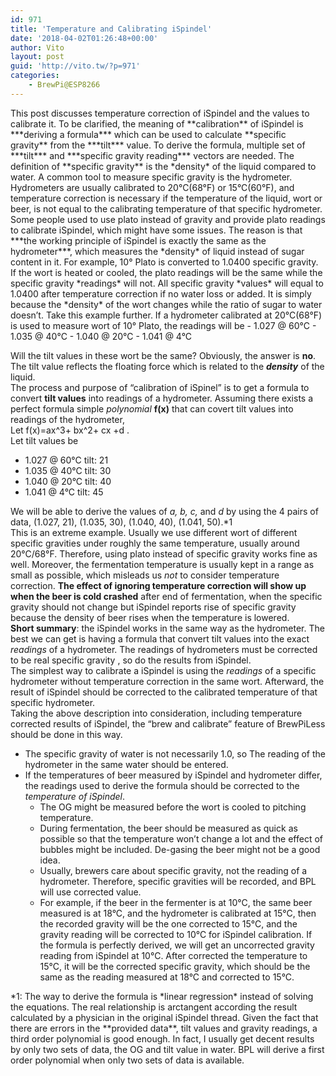 ```yaml
---
id: 971
title: 'Temperature and Calibrating iSpindel'
date: '2018-04-02T01:26:48+00:00'
author: Vito
layout: post
guid: 'http://vito.tw/?p=971'
categories:
    - BrewPi@ESP8266
---
```


<div class="markdown-body">This post discusses temperature correction of iSpindel and the values to calibrate it.  
To be clarified, the meaning of **calibration** of iSpindel is ***deriving a formula*** which can be used to calculate **specific gravity** from the ***tilt*** value. To derive the formula, multiple set of ***tilt*** and ***specific gravity reading*** vectors are needed.  
The definition of **specific gravity** is the *density* of the liquid compared to water. A common tool to measure specific gravity is the hydrometer. Hydrometers are usually calibrated to 20°C(68°F) or 15°C(60°F), and temperature correction is necessary if the temperature of the liquid, wort or beer, is not equal to the calibrating temperature of that specific hydrometer.  
Some people used to use plato instead of gravity and provide plato readings to calibrate iSpindel, which might have some issues. The reason is that ***the working principle of iSpindel is exactly the same as the hydrometer***, which measures the *density* of liquid instead of sugar content in it.  
For example, 10° Plato is converted to 1.0400 specific gravity. If the wort is heated or cooled, the plato readings will be the same while the specific gravity *readings* will not. All specific gravity *values* will equal to 1.0400 after temperature correction if no water loss or added. It is simply because the *density* of the wort changes while the ratio of sugar to water doesn’t.  
Take this example further. If a hydrometer calibrated at 20°C(68°F) is used to measure wort of 10° Plato, the readings will be - 1.027 @ 60°C
- 1.035 @ 40°C
- 1.040 @ 20°C
- 1.041 @ 4°C

Will the tilt values in these wort be the same? Obviously, the answer is **no**. The tilt value reflects the floating force which is related to the ***density*** of the liquid.  
The process and purpose of “calibration of iSpinel” is to get a formula to convert **tilt values** into readings of a hydrometer. Assuming there exists a perfect formula simple *polynomial* **f(x)** that can covert tilt values into readings of the hydrometer,  
Let f(x)=ax^3+ bx^2+ cx +d .  
Let tilt values be

- 1.027 @ 60°C tilt: 21
- 1.035 @ 40°C tilt: 30
- 1.040 @ 20°C tilt: 40
- 1.041 @ 4°C tilt: 45

We will be able to derive the values of *a, b, c,* and *d* by using the 4 pairs of data, (1.027, 21), (1.035, 30), (1.040, 40), (1.041, 50).\*1  
This is an extreme example. Usually we use different wort of different specific gravities under roughly the same temperature, usually around 20°C/68°F. Therefore, using plato instead of specific gravity works fine as well. Moreover, the fermentation temperature is usually kept in a range as small as possible, which misleads us *not* to consider temperature correction. **The effect of ignoring temperature correction will show up when the beer is cold crashed** after end of fermentation, when the specific gravity should not change but iSpindel reports rise of specific gravity because the density of beer rises when the temperature is lowered.  
**Short summary**: the iSpindel works in the same way as the hydrometer. The best we can get is having a formula that convert tilt values into the exact *readings* of a hydrometer. The readings of hydrometers must be corrected to be real specific gravity , so do the results from iSpindel.  
The simplest way to calibrate a iSpindel is using the *readings* of a specific hydrometer without temperature correction in the same wort. Afterward, the result of iSpindel should be corrected to the calibrated temperature of that specific hydrometer.  
Taking the above description into consideration, including temperature corrected results of iSpindel, the “brew and calibrate” feature of BrewPiLess should be done in this way.

- The specific gravity of water is not necessarily 1.0, so The reading of the hydrometer in the same water should be entered.
- If the temperatures of beer measured by iSpindel and hydrometer differ, the readings used to derive the formula should be corrected to the *temperature of iSpindel*. 
    - The OG might be measured before the wort is cooled to pitching temperature.
    - During fermentation, the beer should be measured as quick as possible so that the temperature won’t change a lot and the effect of bubbles might be included. De-gasing the beer might not be a good idea.
    - Usually, brewers care about specific gravity, not the reading of a hydrometer. Therefore, specific gravities will be recorded, and BPL will use corrected value.
    - For example, if the beer in the fermenter is at 10°C, the same beer measured is at 18°C, and the hydrometer is calibrated at 15°C, then the recorded gravity will be the one corrected to 15°C, and the gravity reading will be corrected to 10°C for iSpindel calibration. If the formula is perfectly derived, we will get an uncorrected gravity reading from iSpindel at 10°C. After corrected the temperature to 15°C, it will be the corrected specific gravity, which should be the same as the reading measured at 18°C and corrected to 15°C.

</div><div class="wiki-footer" id="wiki-footer"></div><div>*1: The way to derive the formula is *linear regression* instead of solving the equations. The real relationship is arctangent according the result calculated by a physician in the original iSpindel thread. Given the fact that there are errors in the **provided data**, tilt values and gravity readings, a third order polynomial is good enough. In fact, I usually get decent results by only two sets of data, the OG and tilt value in water. BPL will derive a first order polynomial when only two sets of data is available.</div>